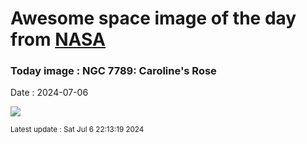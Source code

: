 
# Awesome space image of the day from [NASA](https://api.nasa.gov/)

### Today image : NGC 7789: Caroline's Rose
Date : 2024-07-06

![](https://apod.nasa.gov/apod/image/2407/NGC7789_difusco1024c.jpg)

<small>Latest update : Sat Jul  6 22:13:19 2024</small>
        